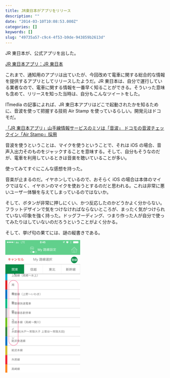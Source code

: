 ```yaml
---
title: JR東日本がアプリをリリース
description: ""
date: "2014-03-10T10:08:53.000Z"
categories: []
keywords: []
slug: "49735a57-c9c4-4f53-b9de-943859b2613d"
---
```


JR 東日本が、公式アプリを出した。

[JR 東日本アプリ：JR 東日本](http://www.jreast-app.jp/)

これまで、通知用のアプリは出ていたが、今回改めて電車に関する総合的な情報を提供するアプリとしてリリースしたようだ。JR 東日本は、自分で運行している業者なので、電車に関する情報を一番早く知ることができる。そういった意味も含めて、リリースを知った当時は、自分もこんなツイートをした。

ITmedia の記事によれば、JR 東日本アプリはどこで起動されたかを知るために、音波を使って把握する技術 Air Stamp を使っているらしい。開発元はドコモだ。

[「JR 東日本アプリ」山手線情報サービスのミソは「音波」 ドコモの音波チェックイン「Air Stamp」採用](http://www.itmedia.co.jp/news/articles/1403/05/news071.html)

音波を使うということは、マイクを使うということで、それは iOS の場合、音声入出力そのものをジャックすることを意味する。そして、自分もそうなのだが、電車を利用しているときは音楽を聴いていることが多い。

使ってみてすぐにこんな感想を持った。

音楽が止まるのだ。イヤホンしているので、おそらく iOS の場合は本体のマイクではなく、イヤホンのマイクを使おうとするのだと思われる。これは非常に悪いユーザー体験を与えてしまっているのではないか。

そして、ボタンが非常に押しにくい、かつ反応したのかどうかよく分からない。フラットデザインで気をつけなければならないところが、まったく気がつけられていない印象を強く持った。ドッグフーディング、つまり作った人が自分で使ってみたりはしていないのだろうということがよく分かる。

そして、挙げ句の果てには、謎の縦書きである。

![](0__qy0jlTaSPsf0__XxW.png)

